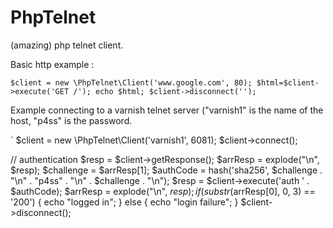 PhpTelnet
=========

(amazing) php telnet client.

Basic http example :

`
$client = new \PhpTelnet\Client('www.google.com', 80);
$html=$client->execute('GET /');
echo $html;
$client->disconnect('');
`


Example connecting to a varnish telnet server ("varnish1" is the name of the host, "p4ss" is the password.

`
$client = new \PhpTelnet\Client('varnish1', 6081);
$client->connect();

// authentication
$resp = $client->getResponse();
$arrResp = explode("\n", $resp);
$challenge = $arrResp[1];
$authCode = hash('sha256', $challenge . "\n" . "p4ss" . "\n" . $challenge . "\n");
$resp = $client->execute('auth ' . $authCode);
$arrResp = explode("\n", $resp);
if (substr($arrResp[0], 0, 3) == '200') {
    echo "logged in";
} else {
    echo "login failure";
}
$client->disconnect();`
`